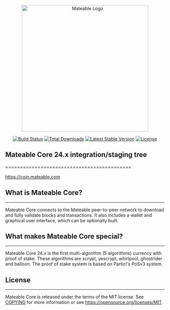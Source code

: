 <p align="center"><a href="https://mateablemedia.com" target="_blank"><img src="https://mateable.com/images/10.png" width="400" alt="Mateable Logo"></a></p>
<p align="center">
<a href="https://github.com/laravel/framework/actions"><img src="https://github.com/laravel/framework/workflows/tests/badge.svg" alt="Build Status"></a>
<a href="https://packagist.org/packages/laravel/framework"><img src="https://img.shields.io/packagist/dt/laravel/framework" alt="Total Downloads"></a>
<a href="https://packagist.org/packages/laravel/framework"><img src="https://img.shields.io/packagist/v/laravel/framework" alt="Latest Stable Version"></a>
<a href="https://packagist.org/packages/laravel/framework"><img src="https://img.shields.io/packagist/l/laravel/framework" alt="License"></a>
</p>

## Mateable Core 24.x integration/staging tree
===========================================

https://coin.mateable.com



## What is Mateable Core?
----------------------

Mateable Core connects to the Mateable peer-to-peer network to download and fully
validate blocks and transactions. It also includes a wallet and graphical user
interface, which can be optionally built.

## What makes Mateable Core special?
---------------------------------

Mateable Core 24.x is the first multi-algorithm (5 algorithms) currency with proof of stake.
These algorithms are scrypt, yescrypt, whirlpool, ghostrider and balloon.
The proof of stake system is based on Particl's PoSv3 system.

## License
-------

Mateable Core is released under the terms of the MIT license. See [COPYING](COPYING) for more
information or see https://opensource.org/licenses/MIT.

